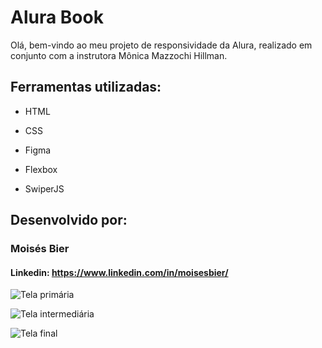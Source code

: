 # Alura Book

Olá, bem-vindo ao meu projeto de responsividade da Alura, realizado em conjunto com a instrutora Mônica Mazzochi Hillman.

## Ferramentas utilizadas:

* HTML

* CSS

* Figma

* Flexbox

* SwiperJS

## Desenvolvido por:

### Moisés Bier

#### Linkedin: https://www.linkedin.com/in/moisesbier/

![Tela primária](https://i.imgur.com/krc46iB.png)

![Tela intermediária](https://i.imgur.com/bPvZSwY.png)

![Tela final](https://i.imgur.com/XedwxjW.png)

